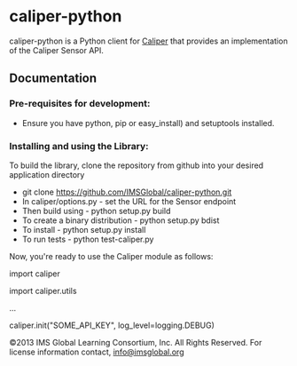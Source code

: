 ﻿caliper-python
================

caliper-python is a Python client for [Caliper](http://www.imsglobal.org) that provides an implementation of the Caliper Sensor API.

## Documentation

### Pre-requisites for development:  

* Ensure you have python, pip or easy_install) and setuptools installed.  

### Installing and using the Library:

To build the library, clone the repository from github into your desired application directory

* git clone https://github.com/IMSGlobal/caliper-python.git
* In caliper/options.py - set the URL for the Sensor endpoint
* Then build using - python setup.py build
* To create a binary distribution - python setup.py bdist
* To install - python setup.py install
* To run tests - python test-caliper.py

Now, you're ready to use the Caliper module as follows:

import caliper

import caliper.utils

...

caliper.init("SOME_API_KEY", log_level=logging.DEBUG)


©2013 IMS Global Learning Consortium, Inc.  All Rights Reserved.
For license information contact, info@imsglobal.org
